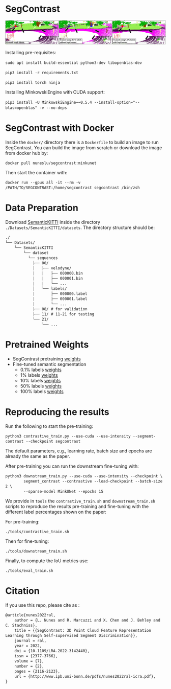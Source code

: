 # SegContrast

![](pics/overview.png)

Installing pre-requisites:

`sudo apt install build-essential python3-dev libopenblas-dev`

`pip3 install -r requirements.txt`

`pip3 install torch ninja`

Installing MinkowskiEngine with CUDA support:

`pip3 install -U MinkowskiEngine==0.5.4 --install-option="--blas=openblas" -v --no-deps`

# SegContrast with Docker

Inside the `docker/` directory there is a `Dockerfile` to build an image to run SegContrast. You can build the image from scratch or download the image from docker hub by:

```
docker pull nuneslu/segcontrast:minkunet
```

Then start the container with:

```
docker run --gpus all -it --rm -v /PATH/TO/SEGCONTRAST:/home/segcontrast segcontrast /bin/zsh
```

# Data Preparation

Download [SemanticKITTI](http://www.semantic-kitti.org/dataset.html#download) inside the directory ```./Datasets/SemanticKITTI/datasets```. The directory structure should be:

```
./
└── Datasets/
    └── SemanticKITTI
        └── dataset
          └── sequences
            ├── 00/           
            │   ├── velodyne/	
            |   |	├── 000000.bin
            |   |	├── 000001.bin
            |   |	└── ...
            │   └── labels/ 
            |       ├── 000000.label
            |       ├── 000001.label
            |       └── ...
            ├── 08/ # for validation
            ├── 11/ # 11-21 for testing
            └── 21/
                └── ...
```

# Pretrained Weights
- SegContrast pretraining [weights](https://www.ipb.uni-bonn.de/html/projects/segcontrast/segcontrast_pretrain.zip)
- Fine-tuned semantic segmentation
    - 0.1% labels [weights](https://www.ipb.uni-bonn.de/html/projects/segcontrast/semantic_segmentation_weights/semseg_finetune_0p001.zip)
    - 1% labels [weights](https://www.ipb.uni-bonn.de/html/projects/segcontrast/semantic_segmentation_weights/semseg_finetune_0p01.zip)
    - 10% labels [weights](https://www.ipb.uni-bonn.de/html/projects/segcontrast/semantic_segmentation_weights/semseg_finetune_0p1.zip)
    - 50% labels [weights](https://www.ipb.uni-bonn.de/html/projects/segcontrast/semantic_segmentation_weights/semseg_finetune_0p5.zip)
    - 100% labels [weights](https://www.ipb.uni-bonn.de/html/projects/segcontrast/semantic_segmentation_weights/semseg_finetune_1p0.zip)

# Reproducing the results

Run the following to start the pre-training:

```
python3 contrastive_train.py --use-cuda --use-intensity --segment-contrast --checkpoint segcontrast
```

The default parameters, e.g., learning rate, batch size and epochs are already the same as the paper.

After pre-training you can run the downstream fine-tuning with:

```
python3 downstream_train.py --use-cuda --use-intensity --checkpoint \
        segment_contrast --contrastive --load-checkpoint --batch-size 2 \
        --sparse-model MinkUNet --epochs 15
```

We provide in `tools` the `contrastive_train.sh` and `downstream_train.sh` scripts to reproduce the results pre-training and fine-tuning with the different label percentages shown on the paper:

For pre-training:

```
./tools/contrastive_train.sh
```

Then for fine-tuning:

```
./tools/downstream_train.sh
```

Finally, to compute the IoU metrics use:

```
./tools/eval_train.sh
```

# Citation

If you use this repo, please cite as :

```
@article{nunes2022ral,
    author = {L. Nunes and R. Marcuzzi and X. Chen and J. Behley and C. Stachniss},
    title = {{SegContrast: 3D Point Cloud Feature Representation Learning through Self-supervised Segment Discrimination}},
    journal = ral,
    year = 2022,
    doi = {10.1109/LRA.2022.3142440},
    issn = {2377-3766},
    volume = {7},
    number = {2},
    pages = {2116-2123},
    url = {http://www.ipb.uni-bonn.de/pdfs/nunes2022ral-icra.pdf},
}
```
